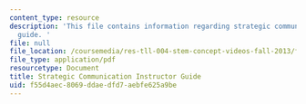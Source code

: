 ```yaml
---
content_type: resource
description: 'This file contains information regarding strategic communication instructor
  guide. '
file: null
file_location: /coursemedia/res-tll-004-stem-concept-videos-fall-2013/f55d4aec8069ddaedfd7aebfe625a9be_MITRES_TLL-004F13_SrtGuide.pdf
file_type: application/pdf
resourcetype: Document
title: Strategic Communication Instructor Guide
uid: f55d4aec-8069-ddae-dfd7-aebfe625a9be
---
```

